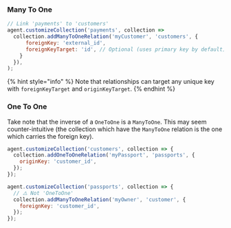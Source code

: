 ### Many To One

```javascript
// Link 'payments' to 'customers'
agent.customizeCollection('payments', collection =>
  collection.addManyToOneRelation('myCustomer', 'customers', {
      foreignKey: 'external_id',
      foreignKeyTarget: 'id', // Optional (uses primary key by default)
    }
  }),
);
```

{% hint style="info" %}
Note that relationships can target any unique key with `foreignKeyTarget` and `originKeyTarget`.
{% endhint %}

### One To One

Take note that the inverse of a `OneToOne` is a `ManyToOne`. This may seem counter-intuitive (the collection which have the `ManyToOne` relation is the one which carries the foreign key).

```javascript
agent.customizeCollection('customers', collection => {
  collection.addOneToOneRelation('myPassport', 'passports', {
    originKey: 'customer_id',
  });
});

agent.customizeCollection('passports', collection => {
  // ⚠️ Not 'OneToOne'
  collection.addManyToOneRelation('myOwner', 'customer', {
    foreignKey: 'customer_id',
  });
});
```
